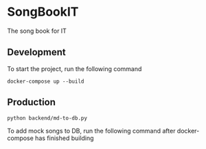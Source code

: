 # SongBookIT

The song book for IT
## Development
To start the project, run the following command

`docker-compose up --build`

## Production
`python backend/md-to-db.py`

To add mock songs to DB, run the following command after docker-compose has finished building
